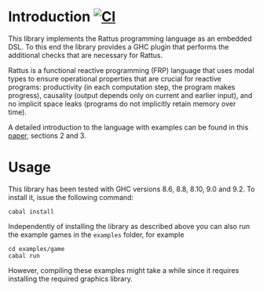 # Introduction [![CI](https://github.com/pa-ba/Rattus/actions/workflows/ci.yml/badge.svg)](https://github.com/pa-ba/Rattus/actions/workflows/ci.yml)

This library implements the Rattus programming language as an embedded
DSL. To this end the library provides a GHC plugin that performs the
additional checks that are necessary for Rattus.

Rattus is a functional reactive programming (FRP) language that uses
modal types to ensure operational properties that are crucial for
reactive programs: productivity (in each computation step, the program
makes progress), causality (output depends only on current and earlier
input), and no implicit space leaks (programs do not implicitly retain
memory over time).

A detailed introduction to the language with examples can be found in
this [paper](docs/paper.pdf), sections 2 and 3.

# Usage

This library has been tested with GHC versions 8.6, 8.8, 8.10, 9.0 and
9.2. To install it, issue the following command:

	cabal install
	
Independently of installing the library as described above you can
also run the example games in the `examples` folder, for example

	cd examples/game
	cabal run

However, compiling these examples might take a while since it requires
installing the required graphics library.
